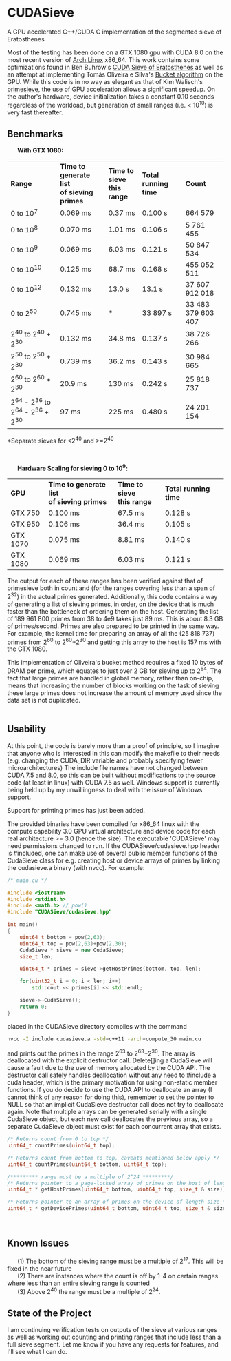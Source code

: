 # CUDASieve
A GPU accelerated C++/CUDA C implementation of the segmented sieve of Eratosthenes

Most of the testing has been done on a GTX 1080 gpu with CUDA 8.0 on the most recent version of <a href="https://www.archlinux.org"> Arch Linux</a> x86_64.  This work contains some optimizations found in Ben Buhrow's <a href="https://sites.google.com/site/bbuhrow/home/cuda-sieve-of-eratosthenes">CUDA Sieve of Eratosthenes</a> as well as an attempt at implementing Tomás Oliveira e Silva's <a href="http://sweet.ua.pt/tos/software/prime_sieve.html">Bucket
algorithm</a> on the GPU.
While this code is in no way as elegant as that of Kim Walisch's <a href="http://primesieve.org">primesieve</a>, the use of GPU acceleration allows a
significant speedup.  On the author's hardware, device initialization takes a constant 0.10 seconds regardless of the
workload, but generation of small ranges (i.e. < 10<sup>10</sup>) is very fast thereafter.<br>

Benchmarks
----------
<p>&nbsp;&nbsp;&nbsp;&nbsp;&nbsp;&nbsp;<b>With GTX 1080:</b></p>
<table>
<tr><td><b>Range</td><td><b>Time to generate list<br> of sieving primes</td><td><b>Time to sieve<br> this range</td><td><b>Total running time</td><td><b>Count</td></tr>
<tr><td> 0 to 10<sup>7</sup> </td><td> 0.069 ms</td> <td> 0.37 ms</td><td> 0.100 s <td> 664 579</td></tr>
<tr><td> 0 to 10<sup>8</sup></td><td>  0.070 ms </td><td> 1.01 ms </td><td> 0.106 s</td><td> 5 761 455</td></tr>  
<tr><td> 0 to 10<sup>9</sup></td><td> 0.069 ms  </td><td> 6.03 ms  </td><td> 0.121 s </td><td> 50 847 534</td></tr>  
<tr><td> 0 to 10<sup>10</sup></td><td> 0.125 ms</td><td> 68.7 ms</td><td> 0.168 s</td><td> 455 052 511</td></tr>  
<tr><td> 0 to 10<sup>12</sup></td><td> 0.132 ms</td><td> 13.0 s</td><td> 13.1 s</td><td> 37 607 912 018</td></tr>  
<tr><td> 0 to 2<sup>50</sup></td><td> 0.745 ms</td><td> *  </td><td> 33 897 s </td><td> 33 483 379 603 407</td></tr>  
<tr><td> 2<sup>40</sup> to 2<sup>40</sup> + 2<sup>30</sup></td><td> 0.132 ms</td><td> 34.8 ms</td><td> 0.137 s</td><td> 38 726 266</td></tr>  
<tr><td> 2<sup>50</sup> to 2<sup>50</sup> + 2<sup>30</sup></td><td> 0.739 ms</td><td> 36.2 ms</td><td> 0.143 s</td><td> 30 984 665</td></tr>  
<tr><td> 2<sup>60</sup> to 2<sup>60</sup> + 2<sup>30</sup></td><td> 20.9 ms</td><td> 130 ms</td><td> 0.242 s </td><td> 25 818 737</td></tr>
<tr><td> 2<sup>64</sup> - 2<sup>36</sup> to 2<sup>64</sup> - 2<sup>36</sup> + 2<sup>30</sup></td><td> 97 ms</td><td> 225 ms</td><td> 0.480 s </td><td> 24 201 154</td></tr></table>
<p>*Separate sieves for <2<sup>40</sup> and >=2<sup>40</sup></p>
<br>

<p>&nbsp;&nbsp;&nbsp;&nbsp;&nbsp;&nbsp;<b>Hardware Scaling for sieving 0 to 10<sup>9</sup>:</b></p>
<table>
<tr><td><b>GPU</td><td><b>Time to generate list<br> of sieving primes</td><td><b>Time to sieve<br> this range</td><td><b>Total running time</td></tr>
<tr><td>GTX 750</td><td>0.100 ms</td><td>67.5 ms</td><td>0.128 s</td></tr>
<tr><td>GTX 950</td><td>0.106 ms</td><td>36.4 ms</td><td>0.105 s</td></tr>
<tr><td>GTX 1070</td><td>0.075 ms</td><td>8.81 ms</td><td>0.140 s</td></tr>
<tr><td>GTX 1080</td><td>0.069 ms</td><td>6.03 ms</td><td>0.121 s</td></tr>
</table>

The output for each of these ranges has been verified against that of primesieve both in count and (for the ranges covering
less than a span of 2<sup>32</sup>) in the actual primes generated.  Additionally, this code contains a way of generating a
 list of sieving primes, in order, on the device that is much faster than the bottleneck of ordering them on the host.
  Generating the list of 189 961 800 primes from 38 to 4e9 takes just 89 ms.  This is about 8.3 GB of primes/second.  Primes
  are also prepared to be printed in the same way.  For example, the kernel time for preparing an array of all the (25 818 737) primes from 2<sup>60</sup> to 2<sup>60</sup>+2<sup>30</sup> and getting this array to the host is 157 ms with the GTX 1080.
  
  This implementation of Oliveira's bucket method requires a fixed 10 bytes of DRAM per prime, which equates to just over 2 GB
for sieving up to 2<sup>64</sup>.  The fact that
large primes are handled in global memory, rather than on-chip, means that increasing the number of blocks working on the
task of sieving these large primes does not increase the amount of memory used since the data set is not duplicated.<br><br>

Usability
---------

At this point, the code is barely more than a proof of principle, so I imagine that anyone who is interested in this can
modify the makefile to their needs (e.g. changing the CUDA_DIR variable and probably specifying fewer microarchitectures)  The include file names have not changed between CUDA 7.5 and 8.0, so this can be built without modifications to the source code (at least in linux) with CUDA 7.5 as well.  Windows support is currently being held up by my unwillingness to deal with the issue of Windows support.

Support for printing primes has just been added.

The provided binaries have been compiled for x86_64 linux with the compute capability 3.0 GPU virtual architecture and device code for each real architecture >= 3.0 (hence the size).  The executable 'CUDASieve' may need permissions changed to run.  If the CUDASieve/cudasieve.hpp header is #included, one can make use of several public member functions of the CudaSieve class for e.g. creating host or device arrays of primes by linking the cudasieve.a binary (with nvcc).  For example:

```C++
/* main.cu */

#include <iostream>
#include <stdint.h>
#include <math.h> // pow()
#include "CUDASieve/cudasieve.hpp"

int main()
{
    uint64_t bottom = pow(2,63);
    uint64_t top = pow(2,63)+pow(2,30);
    CudaSieve * sieve = new CudaSieve;
    size_t len;

    uint64_t * primes = sieve->getHostPrimes(bottom, top, len);

    for(uint32_t i = 0; i < len; i++)
        std::cout << primes[i] << std::endl;

    sieve->~CudaSieve();
    return 0;
}
```

placed in the CUDASieve directory compiles with the command 

```bash
nvcc -I include cudasieve.a -std=c++11 -arch=compute_30 main.cu
```

and prints out the primes in the range 2<sup>63</sup> to 2<sup>63</sup>+2<sup>30</sup>.  The array is deallocated with the explicit destructor call.  Delete[]ing a CudaSieve will cause a fault due to the use of memory allocated by the CUDA API.  The destructor call safely handles deallocation without any need to #include a cuda header, which is the primary motivation for using non-static member functions.  If you do decide to use the CUDA API to deallocate an array (I cannot think of any reason for doing this), remember to set the pointer to NULL so that an implicit CudaSieve destructor call does not try to deallocate again.  Note that multiple arrays can be generated serially with a single CudaSieve object, but each new call deallocates the previous array, so a separate CudaSieve object must exist for each concurrent array that exists.

```C++
/* Returns count from 0 to top */
uint64_t countPrimes(uint64_t top);

/* Returns count from bottom to top, caveats mentioned below apply */
uint64_t countPrimes(uint64_t bottom, uint64_t top);

/********* range must be a multiple of 2^24 *********/
/* Returns pointer to a page-locked array of primes on the host of length size*/
uint64_t * getHostPrimes(uint64_t bottom, uint64_t top, size_t & size);

/* Returns pointer to an array of primes on the device of length size */
uint64_t * getDevicePrimes(uint64_t bottom, uint64_t top, size_t & size);
```

<br>

Known Issues
------------

  &nbsp;&nbsp;&nbsp;&nbsp;&nbsp;&nbsp;(1) The bottom of the sieving range must be a multiple of 2<sup>17</sup>.  This will be fixed in the near future<br>
  &nbsp;&nbsp;&nbsp;&nbsp;&nbsp;&nbsp;(2) There are instances where the count is off by 1-4 on certain ranges where less than an entire sieving range is counted<br>
  &nbsp;&nbsp;&nbsp;&nbsp;&nbsp;&nbsp;(3) Above 2<sup>40</sup> the range must be a multiple of 2<sup>24</sup>.
<br>

State of the Project
-------------------
I am continuing verification tests on outputs of the sieve at various ranges as well as working out counting and printing ranges that include less than a full sieve segment.  Let me know if you have any requests for features, and I'll see what I can do.
